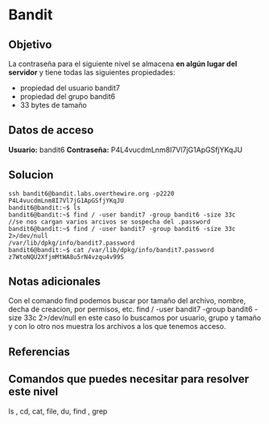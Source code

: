 # Bandit
## Objetivo
La contraseña para el siguiente nivel se almacena **en algún lugar del servidor** y tiene todas las siguientes propiedades:

-   propiedad del usuario bandit7
-   propiedad del grupo bandit6
-   33 bytes de tamaño

## Datos de acceso
**Usuario:** bandit6
**Contraseña:** P4L4vucdmLnm8I7Vl7jG1ApGSfjYKqJU

## Solucion
``` shell
ssh bandit6@bandit.labs.overthewire.org -p2220
P4L4vucdmLnm8I7Vl7jG1ApGSfjYKqJU
bandit6@bandit:~$ ls
bandit6@bandit:~$ find / -user bandit7 -group bandit6 -size 33c
//se nos cargan varios arcivos se sospecha del .password
bandit6@bandit:~$ find / -user bandit7 -group bandit6 -size 33c 2>/dev/null
/var/lib/dpkg/info/bandit7.password
bandit6@bandit:~$ cat /var/lib/dpkg/info/bandit7.password
z7WtoNQU2XfjmMtWA8u5rN4vzqu4v99S
```
## Notas adicionales
Con el comando find podemos buscar por tamaño del archivo, nombre, decha de creacion, por permisos, etc.
find / -user bandit7 -group bandit6 -size 33c 2>/dev/null
en este caso lo buscamos por usuario, grupo y tamaño y con lo otro nos muestra los archivos a los que tenemos acceso.

## Referencias

## Comandos que puedes necesitar para resolver este nivel
ls , cd, cat, file, du, find , grep